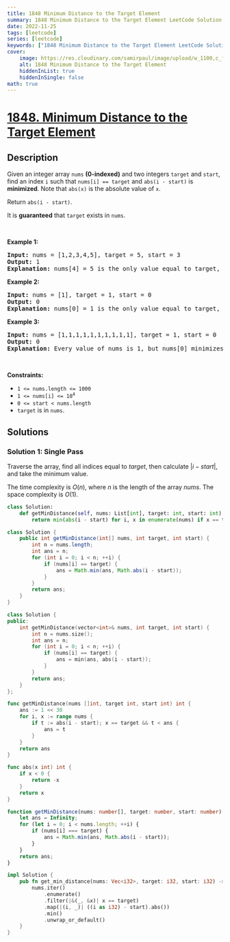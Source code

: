 ```yaml
---
title: 1848 Minimum Distance to the Target Element
summary: 1848 Minimum Distance to the Target Element LeetCode Solution Explained
date: 2022-11-25
tags: [leetcode]
series: [leetcode]
keywords: ["1848 Minimum Distance to the Target Element LeetCode Solution Explained in all languages", "1848 Minimum Distance to the Target Element", "LeetCode", "leetcode solution in Python3 C++ Java Go PHP Ruby Swift TypeScript Rust C# JavaScript C", "GeeksforGeeks", "InterviewBit", "Coding Ninjas", "HackerRank", "HackerEarth", "CodeChef", "TopCoder", "AlgoExpert", "freeCodeCamp", "Codeforces", "GitHub", "AtCoder", "Samir Paul"]
cover:
    image: https://res.cloudinary.com/samirpaul/image/upload/w_1100,c_fit,co_rgb:FFFFFF,l_text:Arial_75_bold:1848 Minimum Distance to the Target Element - Solution Explained/problem-solving.webp
    alt: 1848 Minimum Distance to the Target Element
    hiddenInList: true
    hiddenInSingle: false
math: true
---
```



# [1848. Minimum Distance to the Target Element](https://leetcode.com/problems/minimum-distance-to-the-target-element)


## Description

<p>Given an integer array <code>nums</code> <strong>(0-indexed)</strong> and two integers <code>target</code> and <code>start</code>, find an index <code>i</code> such that <code>nums[i] == target</code> and <code>abs(i - start)</code> is <strong>minimized</strong>. Note that&nbsp;<code>abs(x)</code>&nbsp;is the absolute value of <code>x</code>.</p>

<p>Return <code>abs(i - start)</code>.</p>

<p>It is <strong>guaranteed</strong> that <code>target</code> exists in <code>nums</code>.</p>

<p>&nbsp;</p>
<p><strong class="example">Example 1:</strong></p>

<pre>
<strong>Input:</strong> nums = [1,2,3,4,5], target = 5, start = 3
<strong>Output:</strong> 1
<strong>Explanation:</strong> nums[4] = 5 is the only value equal to target, so the answer is abs(4 - 3) = 1.
</pre>

<p><strong class="example">Example 2:</strong></p>

<pre>
<strong>Input:</strong> nums = [1], target = 1, start = 0
<strong>Output:</strong> 0
<strong>Explanation:</strong> nums[0] = 1 is the only value equal to target, so the answer is abs(0 - 0) = 0.
</pre>

<p><strong class="example">Example 3:</strong></p>

<pre>
<strong>Input:</strong> nums = [1,1,1,1,1,1,1,1,1,1], target = 1, start = 0
<strong>Output:</strong> 0
<strong>Explanation:</strong> Every value of nums is 1, but nums[0] minimizes abs(i - start), which is abs(0 - 0) = 0.
</pre>

<p>&nbsp;</p>
<p><strong>Constraints:</strong></p>

<ul>
	<li><code>1 &lt;= nums.length &lt;= 1000</code></li>
	<li><code>1 &lt;= nums[i] &lt;= 10<sup>4</sup></code></li>
	<li><code>0 &lt;= start &lt; nums.length</code></li>
	<li><code>target</code> is in <code>nums</code>.</li>
</ul>

## Solutions

### Solution 1: Single Pass

Traverse the array, find all indices equal to $target$, then calculate $|i - start|$, and take the minimum value.

The time complexity is $O(n)$, where $n$ is the length of the array $nums$. The space complexity is $O(1)$.

<!-- tabs:start -->

```python
class Solution:
    def getMinDistance(self, nums: List[int], target: int, start: int) -> int:
        return min(abs(i - start) for i, x in enumerate(nums) if x == target)
```

```java
class Solution {
    public int getMinDistance(int[] nums, int target, int start) {
        int n = nums.length;
        int ans = n;
        for (int i = 0; i < n; ++i) {
            if (nums[i] == target) {
                ans = Math.min(ans, Math.abs(i - start));
            }
        }
        return ans;
    }
}
```

```cpp
class Solution {
public:
    int getMinDistance(vector<int>& nums, int target, int start) {
        int n = nums.size();
        int ans = n;
        for (int i = 0; i < n; ++i) {
            if (nums[i] == target) {
                ans = min(ans, abs(i - start));
            }
        }
        return ans;
    }
};
```

```go
func getMinDistance(nums []int, target int, start int) int {
	ans := 1 << 30
	for i, x := range nums {
		if t := abs(i - start); x == target && t < ans {
			ans = t
		}
	}
	return ans
}

func abs(x int) int {
	if x < 0 {
		return -x
	}
	return x
}
```

```ts
function getMinDistance(nums: number[], target: number, start: number): number {
    let ans = Infinity;
    for (let i = 0; i < nums.length; ++i) {
        if (nums[i] === target) {
            ans = Math.min(ans, Math.abs(i - start));
        }
    }
    return ans;
}
```

```rust
impl Solution {
    pub fn get_min_distance(nums: Vec<i32>, target: i32, start: i32) -> i32 {
        nums.iter()
            .enumerate()
            .filter(|&(_, &x)| x == target)
            .map(|(i, _)| ((i as i32) - start).abs())
            .min()
            .unwrap_or_default()
    }
}
```

<!-- tabs:end -->

<!-- end -->
